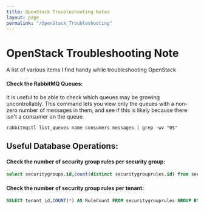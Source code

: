 ```yaml
---
title: OpenStack Troubleshooting Notes
layout: page
permalink: "/OpenStack_Troubleshooting"
---
```


# OpenStack Troubleshooting Note

A list of various items I find handy while troubleshooting OpenStack

#### Check the RabbitMQ Queues:

It is useful to be able to check which queues may be growing uncontrollably. This command lets you view only the queues with a non-zero number of messages in them, and see if this is likely because there isn't a consumer on the queue.

```shell
rabbitmqctl list_queues name consumers messages | grep -wv "0$"
```

## Useful Database Operations:

#### Check the number of security group rules per security group:

```sql
select securitygroups.id,count(distinct securitygrouprules.id) from securitygroups join securitygrouprules on securitygrouprules.security_group_id = securitygroups.id group by securitygroups.id;
```

#### Check the number of security group rules per tenant:

```sql
SELECT tenant_id,COUNT(*) AS RuleCount FROM securitygrouprules GROUP BY tenant_id;
```
